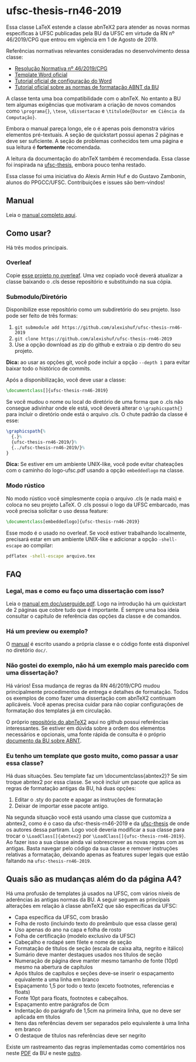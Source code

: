 # ufsc-thesis-rn46-2019

Essa classe LaTeX estende a classe abnTeX2 para atender as novas normas específicas à UFSC publicadas pela BU da UFSC em virtude da RN nº 46/2019/CPG que entrou em vigência em 1 de Agosto de 2019.

Referências normativas relevantes consideradas no desenvolvimento dessa classe:

- [Resolução Normativa nº 46/2019/CPG](https://repositorio.ufsc.br/handle/123456789/197121)
- [Template Word oficial](https://repositorio.ufsc.br/handle/123456789/197457)
- [Tutorial oficial de configuração do Word](https://repositorio.ufsc.br/handle/123456789/198045)
- [Tutorial oficial sobre as normas de formatação ABNT da BU](https://repositorio.ufsc.br/handle/123456789/180829)

A classe tenta uma boa compatibilidade com o abnTeX. No entanto a BU tem algumas exigências que motivaram a criação de novos comandos como `\programa{}`, `\tese`, `\dissertacao` e `\titulode{Doutor em Ciência da Computação}`.

Embora o manual pareça longo, ele o é apenas pois demonstra vários elementos pré-textuais. A seção de quickstart possui apenas 2 páginas e deve ser suficiente. A seção de problemas conhecidos tem uma página e sua leitura é **fortemente** recomendada.

A leitura da documentação do abnTeX também é recomendada. Essa classe foi inspirada na [ufsc-thesis](https://github.com/mateusduboli/ufsc-thesis-latex), embora pouco tenha restado.

Essa classe foi uma iniciativa do Alexis Armin Huf e do Gustavo Zambonin, alunos do PPGCC/UFSC. Contribuições e issues são bem-vindos!

## Manual 

Leia o [manual completo aqui](https://github.com/alexishuf/ufsc-thesis-rn46-2019/raw/master/doc/userguide.pdf).

## Como usar?

Há três modos principais.

### Overleaf

Copie [esse projeto no overleaf](https://www.overleaf.com/read/xqcswqpqyjpz). Uma vez copiado você deverá atualizar a classe baixando o .cls desse repositório e substituindo na sua cópia.

### Submodulo/Diretório

Disponibilize esse repositório como um subdiretório do seu projeto. Isso pode ser feito de três formas:

1. `git submodule add https://github.com/alexishuf/ufsc-thesis-rn46-2019` 
2. `git clone https://github.com/alexishuf/ufsc-thesis-rn46-2019`
3. Use a opção download as zip do github e extraia o zip dentro do seu projeto.

**Dica:** ao usar as opções git, você pode incluir a opção `--depth 1` para evitar baixar todo o histórico de commits.

Após a disponibilização, você deve usar a classe:

```tex
\documentclass[]{ufsc-thesis-rn46-2019}
```

Se você mudou o nome ou local do diretório de uma forma que o .cls não consegue adivinhar onde ele está, você deverá alterar o `\graphicspath{}` para incluir o diretório onde está o arquivo .cls. O chute padrão da classe é esse:

```tex
\graphicspath{%
  {.}%
  {ufsc-thesis-rn46-2019/}%
  {../ufsc-thesis-rn46-2019/}%
}
```

**Dica:** Se estiver em um ambiente UNIX-like, você pode evitar chateações com o caminho do logo-ufsc.pdf usando a opção `embeddedlogo` na classe.

### Modo rústico

No modo rústico você simplesmente copia o arquivo .cls (e nada mais) e coloca no seu projeto LaTeX. O .cls possui o logo da UFSC embarcado, mas você precisa solicitar o uso dessa feature:

```tex
\documentclass[embeddedlogo]{ufsc-thesis-rn46-2019}
```

Esse modo é o usado no overleaf. Se você estiver trabalhando localmente, precisará estar em um ambiente UNIX-like e adicionar a opção `-shell-escape` ao compilar:

```bash
pdflatex -shell-escape arquivo.tex
```

## FAQ

### Legal, mas e como eu faço uma dissertação com isso?

Leia o [manual em doc/userguide.pdf](https://github.com/alexishuf/ufsc-thesis-rn46-2019/raw/master/doc/userguide.pdf). Logo na introdução há um quickstart de 2 páginas que cobre tudo que é importante. É sempre uma boa ideia consultar o capítulo de referência das opções da classe e de comandos.

### Há um preview ou exemplo?

O [manual](https://github.com/alexishuf/ufsc-thesis-rn46-2019/raw/master/doc/userguide.pdf) é escrito usando a própria classe e o código fonte está disponível no diretório `doc/`.

### Não gostei do exemplo, não há um exemplo mais parecido com uma dissertação?

Há vários! Essa mudança de regras da RN 46/2019/CPG mudou principalmente procedimentos de entrega e detalhes de formatação. Todos os exemplos de como fazer uma dissertação com abnTeX2 continuam aplicáveis. Você apenas precisa cuidar para não copiar configurações de formatação dos templates já em circulação.

O próprio [repositório do abnTeX2](https://github.com/abntex/abntex2) aqui no github possui referências interessantes. Se estiver em dúvida sobre a ordem dos elementos necessários e opcionais, uma fonte rápida de consulta é o próprio [documento da BU sobre ABNT](https://repositorio.ufsc.br/handle/123456789/180829).

### Eu tenho um template que gosto muito, como passar a usar essa classe?

Há duas situações. Seu template faz um \documentclass{abntex2}? Se sim troque abntex2 por essa classe. Se você incluir um pacote que aplica as regras de formatação antigas da BU, há duas opções:

1. Editar o .sty do pacote e apagar as instruções de formatação
2. Deixar de importar esse pacote antigo.

Na segunda situação você está usando uma classe que customiza a abntex2, como é o caso da ufsc-thesis-rn46-2019 e da [ufsc-thesis](https://github.com/mateusduboli/ufsc-thesis-latex) de onde os autores dessa partiram. Logo você deveria modificar a sua classe para trocar o `\LoadClass[]{abntex2}`  por `\LoadClass[]{ufsc-thesis-rn46-2019}`. Ao fazer isso a sua classe ainda vai sobrescrever as novas regras com as antigas. Basta navegar pelo código da sua classe e remover instruções relativas a formatação, deixando apenas as features super legais que estão faltando na `ufsc-thesis-rn46-2019`.

## Quais são as mudanças além do da página A4?

Há uma profusão de templates já usados na UFSC, com vários níveis de aderências às antigas normas da BU. A seguir seguem as principais alterações em relação à classe abnTeX2 que são específicas da UFSC:

* Capa específica da UFSC, com brasão
* Folha de rosto (incluindo texto do preâmbulo que essa classe gera)
* Uso apenas do ano na capa e folha de rosto
* Folha de certificação (modelo exclusivo da UFSC)
* Cabeçalho e rodapé sem filete e nome de seção
* Formatação de títulos de seção (escala de caixa alta, negrito e itálico)
* Sumário deve manter destaques usados nos títulos de seção
* Numeração de página deve manter mesmo tamanho de fonte (10pt) mesmo na abertura de capítulos
* Após títulos de capítulos e seções deve-se inserir o espaçamento equivalente a uma linha em branco
* Espaçamento 1,5 por todo o texto (exceto footnotes, referencias e floats)
* Fonte 10pt para floats, footnotes e cabeçalhos.
* Espaçamento entre parágrafos de 0cm
* Indentação do parágrafo de 1,5cm na primeira linha, que no deve ser aplicada em títulos
* Itens das referências devem ser separados pelo equivalente à uma linha em branco
* O destaque de títulos nas referências deve ser negrito

Existe um rastreamento das regras implementadas como comentários nos neste [PDF](https://github.com/alexishuf/ufsc-thesis-rn46-2019-test/raw/master/regulations/tutorial-word.pdf) da BU e neste [outro](https://github.com/alexishuf/ufsc-thesis-rn46-2019-test/raw/master/regulations/tutorial-abnt.pdf).

